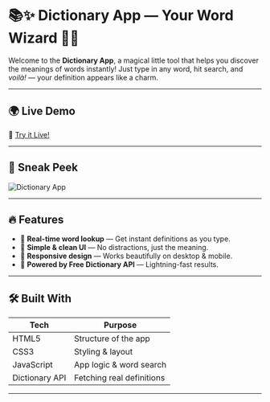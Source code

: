 # 📚✨ Dictionary App — Your Word Wizard 🧙‍♂️

Welcome to the **Dictionary App**, a magical little tool that helps you discover the meanings of words instantly! Just type in any word, hit search, and *voilà!* — your definition appears like a charm.

---

## 🌍 Live Demo

🚀 [Try it Live!](#)  

---

## 🧪 Sneak Peek
![Dictionary App](#)

---

## 🔥 Features

- 🔎 **Real-time word lookup** — Get instant definitions as you type.
- 🧠 **Simple & clean UI** — No distractions, just the meaning.
- 🌈 **Responsive design** — Works beautifully on desktop & mobile.
- 🧩 **Powered by Free Dictionary API** — Lightning-fast results.

---

## 🛠️ Built With

| Tech         | Purpose                      |
|--------------|------------------------------|
| HTML5        | Structure of the app         |
| CSS3         | Styling & layout             |
| JavaScript   | App logic & word search      |
| Dictionary API | Fetching real definitions |

---

